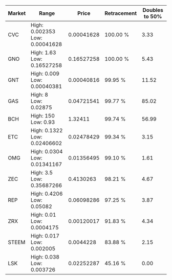 | Market | Range | Price| Retracement | Doubles to 50% |
| --- | --- | --- | --- | --- |
| CVC | High: 0.002353<br />Low: 0.00041628 | 0.00041628 | 100.00 % | 3.33 |
| GNO | High: 1.63<br />Low: 0.16527258 | 0.16527258 | 100.00 % | 5.43 |
| GNT | High: 0.009<br />Low: 0.00040381 | 0.00040816 | 99.95 % | 11.52 |
| GAS | High: 8<br />Low: 0.02875 | 0.04721541 | 99.77 % | 85.02 |
| BCH | High: 150<br />Low: 0.93 | 1.32411 | 99.74 % | 56.99 |
| ETC | High: 0.1322<br />Low: 0.02406602 | 0.02478429 | 99.34 % | 3.15 |
| OMG | High: 0.0304<br />Low: 0.01341167 | 0.01356495 | 99.10 % | 1.61 |
| ZEC | High: 3.5<br />Low: 0.35687266 | 0.4130263 | 98.21 % | 4.67 |
| REP | High: 0.4206<br />Low: 0.05082 | 0.06098286 | 97.25 % | 3.87 |
| ZRX | High: 0.01<br />Low: 0.0004175 | 0.00120017 | 91.83 % | 4.34 |
| STEEM | High: 0.017<br />Low: 0.002005 | 0.0044228 | 83.88 % | 2.15 |
| LSK | High: 0.038<br />Low: 0.003726 | 0.02252287 | 45.16 % | 0.00 |

